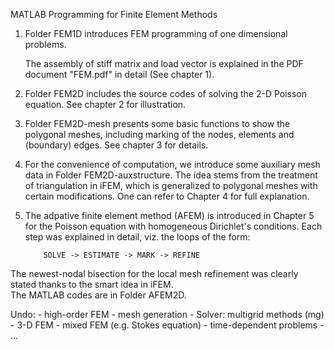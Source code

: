 MATLAB Programming for Finite Element Methods

1. Folder FEM1D introduces FEM programming of one dimensional problems. 
   
    The assembly of stiff matrix and load vector is explained in the PDF document 
	"FEM.pdf" in detail (See chapter 1).
	
2. Folder FEM2D includes the source codes of solving the 2-D Poisson equation.
   See chapter 2 for illustration.
   
3. Folder FEM2D-mesh presents some basic functions to show the polygonal meshes, including 
   marking of the nodes, elements and (boundary) edges.
   See chapter 3 for details.
   
4. For the convenience of computation, we introduce some auxiliary mesh data in Folder FEM2D-auxstructure. 
   The idea stems from the treatment of triangulation in iFEM, which is generalized to polygonal meshes with 
certain modifications.  One can refer to Chapter 4 for full explanation.

5. The adpative finite element method (AFEM) is introduced in Chapter 5 for the Poisson equation with homogeneous Dirichlet's 
   conditions.  Each step was explained in detail, viz. the loops of the form: 

           SOLVE -> ESTIMATE -> MARK -> REFINE

The newest-nodal bisection for the local mesh refinement was clearly stated  thanks to the smart idea in iFEM.  
The MATLAB codes are in Folder AFEM2D. 


Undo: - high-order FEM
      - mesh generation
      - Solver: multigrid methods (mg)
      - 3-D FEM
      - mixed FEM (e.g. Stokes equation)
      - time-dependent problems
      - ...
